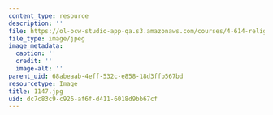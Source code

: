 ```yaml
---
content_type: resource
description: ''
file: https://ol-ocw-studio-app-qa.s3.amazonaws.com/courses/4-614-religious-architecture-and-islamic-cultures-fall-2002/dc7c83c9c926af6fd4116018d9bb67cf_1147.jpg
file_type: image/jpeg
image_metadata:
  caption: ''
  credit: ''
  image-alt: ''
parent_uid: 68abeaab-4eff-532c-e858-18d3ffb567bd
resourcetype: Image
title: 1147.jpg
uid: dc7c83c9-c926-af6f-d411-6018d9bb67cf
---
```

